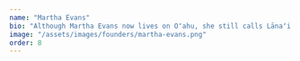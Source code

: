 ```yaml
---
name: "Martha Evans"
bio: "Although Martha Evans now lives on Oʻahu, she still calls Lānaʻi home. She was an active member of the Lānaʻi community during HACBED's formative years, having founded Lanaians for Sensible Growth (LSG), a Lānaʻi community advocacy organization that is still active today. Martha's activism with LSG was seminal to the formation of HACBED. In addition to her community activism, Martha is an experienced educator, having served as both instructor and school administrator at Lānaʻi High and Elementary School, Saint Louis School, and McKinley Community School for Adults."
image: "/assets/images/founders/martha-evans.png"
order: 8
---
```

